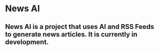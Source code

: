 # News AI
## News AI is a project that uses AI and RSS Feeds to generate news articles. It is currently in development.
